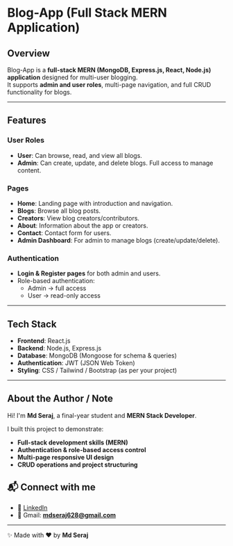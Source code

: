 # Blog-App (Full Stack MERN Application)

## Overview
Blog-App is a **full-stack MERN (MongoDB, Express.js, React, Node.js) application** designed for multi-user blogging.  
It supports **admin and user roles**, multi-page navigation, and full CRUD functionality for blogs.  

---

## Features

### **User Roles**
- **User**: Can browse, read, and view all blogs.  
- **Admin**: Can create, update, and delete blogs. Full access to manage content.  

### **Pages**
- **Home**: Landing page with introduction and navigation.  
- **Blogs**: Browse all blog posts.  
- **Creators**: View blog creators/contributors.  
- **About**: Information about the app or creators.  
- **Contact**: Contact form for users.  
- **Admin Dashboard**: For admin to manage blogs (create/update/delete).  

### **Authentication**
- **Login & Register pages** for both admin and users.  
- Role-based authentication:  
  - Admin → full access  
  - User → read-only access  

---

## Tech Stack
- **Frontend**: React.js  
- **Backend**: Node.js, Express.js  
- **Database**: MongoDB (Mongoose for schema & queries)  
- **Authentication**: JWT (JSON Web Token)  
- **Styling**: CSS / Tailwind / Bootstrap (as per your project)  

---

## About the Author / Note

Hi! I'm **Md Seraj**, a final-year student and **MERN Stack Developer**.  

I built this project to demonstrate:

- **Full-stack development skills (MERN)**
- **Authentication & role-based access control**
- **Multi-page responsive UI design**
- **CRUD operations and project structuring**

## 📬 Connect with me  
- 💼 [LinkedIn](https://www.linkedin.com/in/md-s-14aa3127a/)  
- 📧 Gmail: **mdseraj628@gmail.com**  

---

✨ Made with ❤️ by **Md Seraj** 


